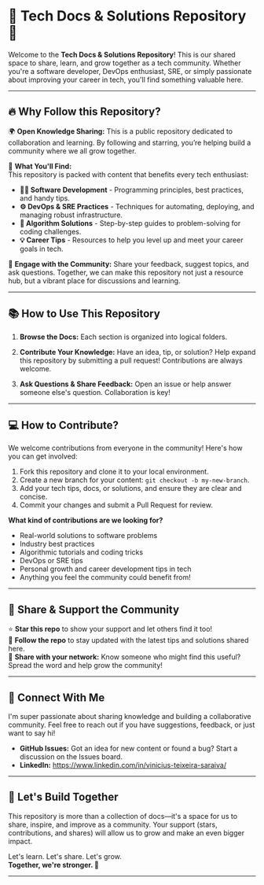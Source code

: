 # 🌟 Tech Docs & Solutions Repository 🌟

Welcome to the **Tech Docs & Solutions Repository**! This is our shared space to share, learn, and grow together as a tech community. Whether you're a software developer, DevOps enthusiast, SRE, or simply passionate about improving your career in tech, you'll find something valuable here.

---

## 🔥 Why Follow this Repository?

🌍 **Open Knowledge Sharing:** This is a public repository dedicated to collaboration and learning. By following and starring, you’re helping build a community where we all grow together.  

📂 **What You'll Find:**  
This repository is packed with content that benefits every tech enthusiast:  
- **👩‍💻 Software Development** - Programming principles, best practices, and handy tips.  
- **⚙️ DevOps & SRE Practices** - Techniques for automating, deploying, and managing robust infrastructure.  
- **🧠 Algorithm Solutions** - Step-by-step guides to problem-solving for coding challenges.  
- **💡 Career Tips** - Resources to help you level up and meet your career goals in tech.  

💬 **Engage with the Community:** Share your feedback, suggest topics, and ask questions. Together, we can make this repository not just a resource hub, but a vibrant place for discussions and learning.  

---

## 📚 How to Use This Repository

1. **Browse the Docs:** Each section is organized into logical folders.

2. **Contribute Your Knowledge:** Have an idea, tip, or solution? Help expand this repository by submitting a pull request! Contributions are always welcome.  

3. **Ask Questions & Share Feedback:** Open an issue or help answer someone else's question. Collaboration is key!

---

## 💻 How to Contribute?

We welcome contributions from everyone in the community! Here's how you can get involved:  
1. Fork this repository and clone it to your local environment.  
2. Create a new branch for your content: `git checkout -b my-new-branch`.  
3. Add your tech tips, docs, or solutions, and ensure they are clear and concise.  
4. Commit your changes and submit a Pull Request for review.  

**What kind of contributions are we looking for?**  
- Real-world solutions to software problems  
- Industry best practices  
- Algorithmic tutorials and coding tricks  
- DevOps or SRE tips  
- Personal growth and career development tips in tech  
- Anything you feel the community could benefit from!

---

## 📢 Share & Support the Community  

⭐ **Star this repo** to show your support and let others find it too!  
👥 **Follow the repo** to stay updated with the latest tips and solutions shared here.  
🎯 **Share with your network:** Know someone who might find this useful? Spread the word and help grow the community!

---

## 💬 Connect With Me  

I'm super passionate about sharing knowledge and building a collaborative community. Feel free to reach out if you have suggestions, feedback, or just want to say hi!  

- **GitHub Issues:** Got an idea for new content or found a bug? Start a discussion on the Issues board.  
- **LinkedIn:** https://www.linkedin.com/in/vinicius-teixeira-saraiva/

---

## 🎉 Let's Build Together  

This repository is more than a collection of docs—it's a space for us to share, inspire, and improve as a community. Your support (stars, contributions, and shares) will allow us to grow and make an even bigger impact.  

Let's learn. Let's share. Let's grow.  
**Together, we're stronger. 💪**

--- 
